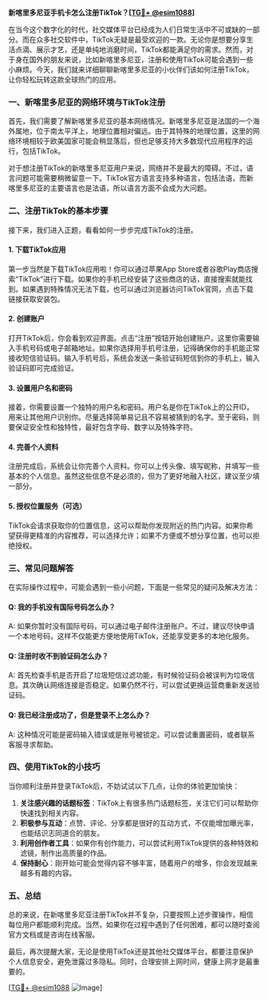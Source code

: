 **新喀里多尼亚手机卡怎么注册TikTok？[[TG💪+ @esim1088](https://t.me/s/esim1088)]**

在当今这个数字化的时代，社交媒体平台已经成为人们日常生活中不可或缺的一部分。而在众多社交软件中，TikTok无疑是最受欢迎的一款。无论你是想要分享生活点滴、展示才艺，还是单纯地消磨时间，TikTok都能满足你的需求。然而，对于身在国外的朋友来说，比如新喀里多尼亚，注册和使用TikTok可能会遇到一些小麻烦。今天，我们就来详细聊聊新喀里多尼亚的小伙伴们该如何注册TikTok，让你轻松玩转这款全球热门的应用。

### 一、新喀里多尼亚的网络环境与TikTok注册

首先，我们需要了解新喀里多尼亚的基本网络情况。新喀里多尼亚是法国的一个海外属地，位于南太平洋上，地理位置相对偏远。由于其特殊的地理位置，这里的网络环境相较于欧美国家可能会稍显落后，但也足够支持大多数现代应用程序的运行，包括TikTok。

对于想注册TikTok的新喀里多尼亚用户来说，网络并不是最大的障碍。不过，语言问题可能需要稍微留意一下。TikTok官方语言支持多种语言，包括法语，而新喀里多尼亚的主要语言也是法语，所以语言方面不会成为大问题。

### 二、注册TikTok的基本步骤

接下来，我们进入正题，看看如何一步步完成TikTok的注册。

#### 1. 下载TikTok应用

第一步当然是下载TikTok应用啦！你可以通过苹果App Store或者谷歌Play商店搜索“TikTok”进行下载。如果你的手机已经安装了这些商店的话，直接搜索就能找到。如果遇到特殊情况无法下载，也可以通过浏览器访问TikTok官网，点击下载链接获取安装包。

#### 2. 创建账户

打开TikTok后，你会看到欢迎界面。点击“注册”按钮开始创建账户。这里你需要输入手机号码或电子邮箱地址。如果你选择用手机号注册，记得确保你的手机能正常接收短信验证码。输入手机号后，系统会发送一条验证码短信到你的手机上，输入验证码即可完成验证。

#### 3. 设置用户名和密码

接着，你需要设置一个独特的用户名和密码。用户名是你在TikTok上的公开ID，用来让其他用户识别你。尽量选择简单易记且不容易被猜到的名字。至于密码，则要保证安全性和独特性，最好包含字母、数字以及特殊字符。

#### 4. 完善个人资料

注册完成后，系统会让你完善个人资料。你可以上传头像、填写昵称，并填写一些基本的个人信息。虽然这些信息不是必须的，但为了更好地融入社区，建议至少填一部分。

#### 5. 授权位置服务（可选）

TikTok会请求获取你的位置信息，这可以帮助你发现附近的热门内容。如果你希望获得更精准的内容推荐，可以选择允许；如果不方便或不想分享位置，也可以拒绝授权。

### 三、常见问题解答

在实际操作过程中，可能会遇到一些小问题，下面是一些常见的疑问及解决方法：

#### Q: 我的手机没有国际号码怎么办？
A: 如果你暂时没有国际号码，可以通过电子邮件注册账户。不过，建议尽快申请一个本地号码，这样不仅能更方便地使用TikTok，还能享受更多的本地化服务。

#### Q: 注册时收不到验证码怎么办？
A: 首先检查手机是否开启了垃圾短信过滤功能，有时候验证码会被误判为垃圾信息。其次确认网络连接是否稳定。如果仍然不行，可以尝试更换运营商重新发送验证码。

#### Q: 我已经注册成功了，但是登录不上怎么办？
A: 这种情况可能是密码输入错误或是账号被锁定。可以尝试重置密码，或者联系客服寻求帮助。

### 四、使用TikTok的小技巧

当你顺利注册并登录TikTok后，不妨试试以下几点，让你的体验更加愉快：

1. **关注感兴趣的话题标签**：TikTok上有很多热门话题标签，关注它们可以帮助你快速找到相关内容。
2. **积极参与互动**：点赞、评论、分享都是很好的互动方式，不仅能增加曝光率，也能结识志同道合的朋友。
3. **利用创作者工具**：如果你有创作能力，可以尝试利用TikTok提供的各种特效和滤镜，制作出高质量的作品。
4. **保持耐心**：刚开始可能会觉得内容不够丰富，随着用户的增多，你会发现越来越多有趣的内容。

### 五、总结

总的来说，在新喀里多尼亚注册TikTok并不复杂，只要按照上述步骤操作，相信每位用户都能顺利完成。当然，如果你在过程中遇到了任何困难，都可以随时查阅官方文档或是咨询在线客服。

最后，再次提醒大家，无论是使用TikTok还是其他社交媒体平台，都要注意保护个人信息安全，避免泄露过多隐私。同时，合理安排上网时间，健康上网才是最重要的。

[[TG💪+ @esim1088](https://t.me/s/esim1088) ![Image](https://i.postimg.cc/4NQfJmqS/Snipaste-2025-05-13-00-14-12.png)]